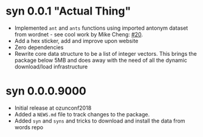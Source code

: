 # syn 0.0.1 "Actual Thing"

* Implemented `ant` and `ants` functions using imported antonym dataset from wordnet - see cool work by Mike Cheng: [#20](https://github.com/ropenscilabs/syn/pull/20).
* Add a hex sticker, add and improve upon website
* Zero dependencies
* Rewrite core data structure to be a list of integer vectors. This brings the package below 5MB and does away with the need of all the
  dynamic download/load infrastructure
  
# syn 0.0.0.9000

* Initial release at ozunconf2018
* Added a `NEWS.md` file to track changes to the package.
* Added `syn` and `syns` and tricks to download and install the data from words repo
